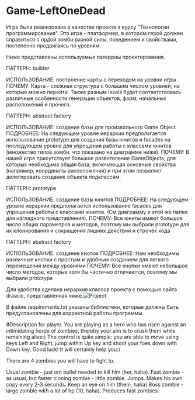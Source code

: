 # Game-LeftOneDead
 Игра была реализована в качестве проекта к курсу "Технологии программирования".
 Это игра - платформер, в котором герой должен справиться с ордой зомби разной силы, поведением и свойствами, постепенно продвигаясь по уровням.

Ниже представлены используемые патеррны проектирования.

ПАТТЕРН: builder

ИСПОЛЬЗОВАНИЕ: построение карты с переходом на уровни игры
ПОЧЕМУ: Карта - сложная структура с большим числом уровней, на которые можно перейти.  Также разным levels будет соответствовать различные особенности генерации объектов, форм, начальных расположений и прочего. 

ПАТТЕРН: abstract factory 

ИСПОЛЬЗОВАНИЕ: создание базы для произвольного Game Object
ПОДРОБНЕЕ: На следующем уровне иерархии предполагается использование prototype для создания базы юнитов и facades на последующем уровне для упрощения работы с классами юнитов (множество типов зомби, что показано на диаграмме ниже). 
ПОЧЕМУ: В нашей игре присутствует большое разветвление GameObjects, для которых необходима общая база, включающая основные свойства (например, координаты расположения) и при этом позволяет делегировать создание объекта подклассам.

ПАТТЕРН: prototype

ИСПОЛЬЗОВАНИЕ: создание базы юнитов 
ПОДРОБНЕЕ: На следующем уровне иерархии предполагается использование facades для упрощения работы с классами юнитов. (См диаграмму в этой же папке для наглядного представления).
ПОЧЕМУ: Все юниты имеют большое число общих параметров и методов, поэтому мы выбрали prototype для их клонирования и сокращения лишних действий и строчек кода

ПАТТЕРН: abstract factory

ИСПОЛЬЗОВАНИЕ: создание кнопок 
ПОДРОБНЕЕ: Нам необходимы различные кнопки с простым и удобным созданием для легкого перемещения между уровнями
ПОЧЕМУ: Все кнопки имеют небольшое число методов, которые хотя бы частично отличаются, поэтому мы выбрали prototype


Для удобства сделана иерархия классов проекта с помощью сайта draw.io, представленная ниже.![Project](https://user-images.githubusercontent.com/79907936/109654536-57d58a80-7b73-11eb-9f78-4a8350609854.jpg)


В файле requirements.txt указаны библиотеки, которые должны быть предустановлены для корректной работы программы.

#Description for player.
You are playing as a hero who has risen against an intimidating horde of zombies, thereby your aim is to crush them while remaining alive:) The control is quite simple: you are able to move using keys Left and Right, jump within Up key and shoot your foes down with Down key. Good luck! It will certainly help you:)

There are 4 zombies you will have to fight to.

Usual zombie - just ont bullet needed to kill him (her, haha). Fast zombie - as usual, but faster cloning zombie - little zombie. Jumps. Makes his own copy every 2-3 seconds. Keep an eye on him (them, haha) Boss zombie - large zombie with a lot of hp (10, haha). Produces fast zombies.


